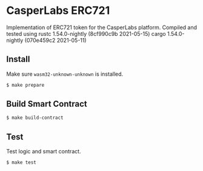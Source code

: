 # CasperLabs ERC721

Implementation of ERC721 token for the CasperLabs platform.
Compiled and tested using rustc 1.54.0-nightly (8cf990c9b 2021-05-15) cargo 1.54.0-nightly (070e459c2 2021-05-11)

## Install
Make sure `wasm32-unknown-unknown` is installed.
```bash
$ make prepare
```

## Build Smart Contract
```bash
$ make build-contract
```

## Test
Test logic and smart contract.
```bash
$ make test
```

